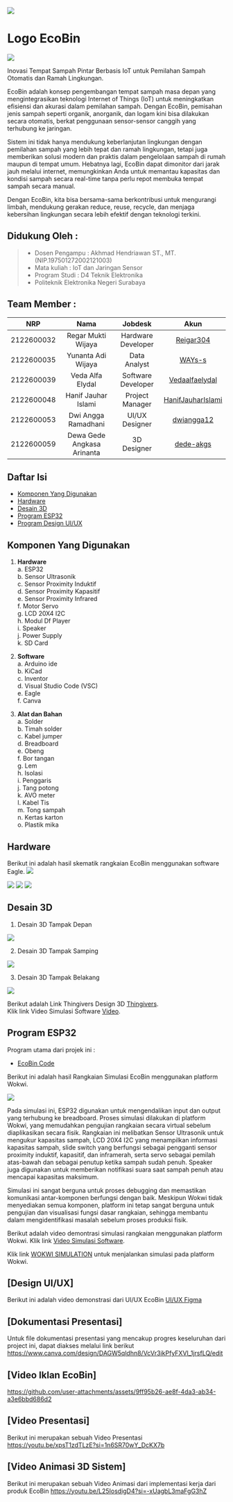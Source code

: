 <img src="Dokumentasi/1120-Cover.jpg">

# Logo EcoBin
<img src="Dokumentasi/Logo_EcoBin.png">

Inovasi Tempat Sampah Pintar Berbasis IoT untuk Pemilahan Sampah Otomatis dan Ramah Lingkungan.

EcoBin adalah konsep pengembangan tempat sampah masa depan yang mengintegrasikan teknologi Internet of Things (IoT) untuk meningkatkan efisiensi dan akurasi dalam pemilahan sampah. Dengan EcoBin, pemisahan jenis sampah seperti organik, anorganik, dan logam kini bisa dilakukan secara otomatis, berkat penggunaan sensor-sensor canggih yang terhubung ke jaringan.

Sistem ini tidak hanya mendukung keberlanjutan lingkungan dengan pemilahan sampah yang lebih tepat dan ramah lingkungan, tetapi juga memberikan solusi modern dan praktis dalam pengelolaan sampah di rumah maupun di tempat umum. Hebatnya lagi, EcoBin dapat dimonitor dari jarak jauh melalui internet, memungkinkan Anda untuk memantau kapasitas dan kondisi sampah secara real-time tanpa perlu repot membuka tempat sampah secara manual.

Dengan EcoBin, kita bisa bersama-sama berkontribusi untuk mengurangi limbah, mendukung gerakan reduce, reuse, recycle, dan menjaga kebersihan lingkungan secara lebih efektif dengan teknologi terkini. 
## Didukung Oleh :
>- Dosen Pengampu : Akhmad Hendriawan ST., MT. (NIP.197501272002121003)
>- Mata kuliah : IoT dan Jaringan Sensor
>- Program Studi : D4 Teknik Elektronika
>- Politeknik Elektronika Negeri Surabaya<br>

## Team Member :
|      NRP      |       Nama      |    Jobdesk    |   Akun |
| :-----------:|:----------------:| :------------:| :-----:|
| 2122600032    | Regar Mukti Wijaya  | Hardware Developer       | [Reigar304](https://github.com/Regar304)
| 2122600035    | Yunanta Adi Wijaya        |  Data Analyst | [WAYs-s](https://github.com/WAYs-s)
| 2122600039    | Veda Alfa Elydal        |    Software Developer      | [Vedaalfaelydal](https://github.com/Vedaalfaelydal)
| 2122600048    | Hanif Jauhar Islami              | Project Manager | [HanifJauharIslami](https://github.com/HanifJauharIslami)
| 2122600053    | Dwi Angga Ramadhani               | UI/UX Designer     | [dwiangga12](https://github.com/dwiangga12)
| 2122600059    | Dewa Gede Angkasa Arinanta              | 3D Designer     |[dede-akgs](https://github.com/dede-akgs)

## Daftar Isi
- [Komponen Yang Digunakan](#Komponen-Yang-Digunakan)
- [Hardware](#Hardware)
- [Desain 3D](#Desain-3D)
- [Program ESP32](#Program-ESP32)
- [Program Design UI/UX](#Pogram-Design-UI/UX)

 
## Komponen Yang Digunakan
1. **Hardware**<br>
    a. ESP32<br>
    b. Sensor Ultrasonik<br>
    c. Sensor Proximity Induktif<br>
    d. Sensor Proximity Kapasitif<br>
    e. Sensor Proximity Infrared<br>
    f. Motor Servo<br>
    g. LCD 20X4 I2C<br>
    h. Modul Df Player <br>
    i. Speaker <br>
    j. Power Supply <br>
    k. SD Card<br>

2. **Software**<br>
    a. Arduino ide<br>
    b. KiCad<br>
    c. Inventor<br>
    d. Visual Studio Code (VSC)<br>
    e. Eagle<br>
    f. Canva<br>

3. **Alat dan Bahan**<br>
    a. Solder<br>
    b. Timah solder<br>
    c. Kabel jumper<br>
    d. Breadboard<br>
    e. Obeng<br>
    f. Bor tangan<br>
    g. Lem<br>
    h. Isolasi<br>
    i. Penggaris<br>
    j. Tang potong<br>
    k. AVO meter<br>
    l. Kabel Tis<br>
    m. Tong sampah<br>
    n. Kertas karton<br>
    o. Plastik mika<br>
 
## Hardware

Berikut ini adalah hasil skematik rangkaian EcoBin menggunakan software Eagle.
<img src="Dokumentasi/Skematik PCB EcoBin.jpg">

<img src="Dokumentasi/Boarb PCB EcoBin.jpg">

<img src="Dokumentasi/3D PCB depan.jpg">

<img src="Dokumentasi/3D PCB belakang.jpg">

## Desain 3D

1. Desain 3D Tampak Depan <br>
<img src="Desain 3D EcoBin/3D-Depan.png">

2. Desain 3D Tampak Samping <br>
<img src="Desain 3D EcoBin/3D-Sudut.png">

3. Desain 3D Tampak Belakang <br>
<img src="Desain 3D EcoBin/3D-Belakang.png">

Berikut adalah Link Thingivers Design 3D [Thingivers](https://www.thingiverse.com/thing:6826473). <br>
Klik link Video Simulasi Software [Video](https://drive.google.com/file/d/1z52mZQDJVuQlTp9NXhlNtxdHz51nXP60/view?usp=sharing).


## Program ESP32

Program utama dari projek ini :
- [EcoBin Code](https://github.com/HanifJauharIslami/EcoBin/blob/f4bee43d3d4f70b857a67019edb6326d1a9f5407/Source%20Code%20ESP/Source%20Code%20ESP32.ino)

Berikut ini adalah hasil Rangkaian Simulasi EcoBin menggunakan platform Wokwi.

<img src="Dokumentasi/Gambar Rangakain di Wokwi.png">

Pada simulasi ini, ESP32 digunakan untuk mengendalikan input dan output yang terhubung ke breadboard. Proses simulasi dilakukan di platform Wokwi, yang memudahkan pengujian rangkaian secara virtual sebelum diaplikasikan secara fisik. Rangkaian ini melibatkan Sensor Ultrasonik untuk mengukur kapasitas sampah, LCD 20X4 I2C yang menampilkan informasi kapasitas sampah, slide switch yang berfungsi sebagai pengganti sensor proximity induktif, kapasitif, dan inframerah, serta servo sebagai pemilah atas-bawah dan sebagai penutup ketika sampah sudah penuh. Speaker juga digunakan untuk memberikan notifikasi suara saat sampah penuh atau mencapai kapasitas maksimum.

Simulasi ini sangat berguna untuk proses debugging dan memastikan komunikasi antar-komponen berfungsi dengan baik. Meskipun Wokwi tidak menyediakan semua komponen, platform ini tetap sangat berguna untuk pengujian dan visualisasi fungsi dasar rangkaian, sehingga membantu dalam mengidentifikasi masalah sebelum proses produksi fisik.

Berikut adalah video demontrasi simulasi rangkaian menggunakan platform Wokwi. Klik link [Video Simulasi Software](https://youtu.be/CGCrU7WQCkA  "Video Simulasi Software").


Klik link [WOKWI SIMULATION](https://wokwi.com/projects/411379523365083137  "WOKWI SIMULATION") untuk menjalankan simulasi pada platform Wokwi.

## [Design UI/UX]
Berikut ini adalah video demonstrasi dari UI/UX EcoBin [UI/UX Figma](https://github.com/HanifJauharIslami/EcoBin/blob/main/Desain%20%26%20Perencanaan/Desain%20UI%20UX/Video%20Simulasi%20Desain%20UI%20UX.mp4)

## [Dokumentasi Presentasi]
Untuk file dokumentasi presentasi yang mencakup progres keseluruhan dari project ini, dapat diakses melalui link berikut
https://www.canva.com/design/DAGW5qldhn8/VcVr3ikPfyFXVI_1jrsfLQ/edit 

## [Video Iklan EcoBin]
https://github.com/user-attachments/assets/9ff95b26-ae8f-4da3-ab34-a3e6bbd686d2

## [Video Presentasi]
Berikut ini merupakan sebuah Video Presentasi 
https://youtu.be/xpsT1zdTLzE?si=1n6SR70wY_DcKX7b

## [Video Animasi 3D Sistem]
Berikut ini merupakan sebuah Video Animasi dari implementasi kerja dari produk EcoBin
https://youtu.be/L25IosdigD4?si=-xUagbL3maFgG3hZ
